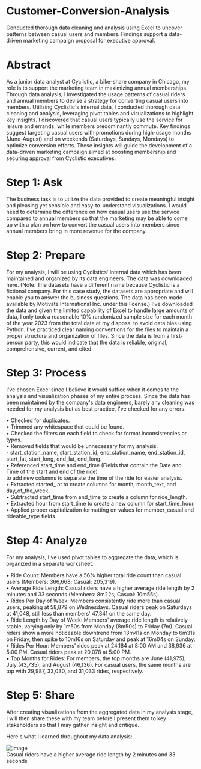 # Customer-Conversion-Analysis
Conducted thorough data cleaning and analysis using Excel to uncover patterns between casual users and members. Findings support a data-driven marketing campaign proposal for executive approval.

# Abstract
As a junior data analyst at Cyclistic, a bike-share company in Chicago, my role is to support the marketing team in maximizing annual memberships. Through data analysis, I investigated the usage patterns of casual riders and annual members to devise a strategy for converting casual users into members. Utilizing Cyclistic's internal data, I conducted thorough data cleaning and analysis, leveraging pivot tables and visualizations to highlight key insights. I discovered that casual users typically use the service for leisure and errands, while members predominantly commute. Key findings suggest targeting casual users with promotions during high-usage months (June-August) and on weekends (Saturdays, Sundays, Mondays) to optimize conversion efforts. These insights will guide the development of a data-driven marketing campaign aimed at boosting membership and securing approval from Cyclistic executives.

# Step 1: Ask
The business task is to utilize the data provided to create meaningful insight and pleasing yet sensible and easy-to-understand visualizations. I would need to determine the difference on how casual users use the service compared to annual members so that the marketing may be able to come up with a plan on how to convert the casual users into members since annual members bring in more revenue for the company.

# Step 2: Prepare
For my analysis, I will be using Cyclistics' internal data which has been maintained and organized by its data engineers. The data was downloaded here. (Note: The datasets have a different name because Cyclistic is a fictional company. For this case study, the datasets are appropriate and will enable you to answer the business questions. The data has been made available by Motivate International Inc. under this license.)
I've downloaded the data and given the limited capability of Excel to handle large amounts of data, I only took a reasonable 10% randomized sample size for each month of the year 2023 from the total data at my disposal to avoid data bias using Python. I've practiced clear naming conventions for the files to maintain a proper structure and organization of files. Since the data is from a first-person party, this would indicate that the data is reliable, original, comprehensive, current, and cited.

# Step 3: Process
I've chosen Excel since I believe it would suffice when it comes to the analysis and visualization phases of my entire process. Since the data has been maintained by the company's data engineers, barely any cleaning was needed for my analysis but as best practice, I've checked for any errors. <br/>

  • Checked for duplicates.<br/>
  • Trimmed any whitespace that could be found.<br/>
  • Checked the filters on each field to check for format inconsistencies or typos.<br/>
  • Removed fields that would be unnecessary for my analysis.<br/>
     - start_station_name, start_station_id, end_station_name, end_station_id, start_lat, start_long, end_lat, end_long.<br/>
  • Referenced start_time and end_time (Fields that contain the Date and Time of the start and end of the ride) <br/>
      to add new columns to separate the time of the ride for easier analysis.<br/>
  • Extracted started_ at to create columns for month, month_text, and day_of_the_week.<br/>
  • Subtracted start_time from end_time to create a column for ride_length.<br/>
  • Extracted hour from start_time to create a new column for start_time_hour.<br/>
  • Applied proper capitalization formatting on values for member_casual and rideable_type fields.<br/>

# Step 4: Analyze
For my analysis, I've used pivot tables to aggregate the data, which is organized in a separate worksheet. <br/>

  • Ride Count: Members have a 56% higher total ride count than casual users (Members: 366,668; Casual: 205,319). <br/>
  • Average Ride Length: Casual riders have a higher average ride length by 2 minutes and 33 seconds (Members: 8m22s; Casual: 10m55s). <br/>
  • Rides Per Day of Week: Members consistently ride more than casual users, peaking at 58,879 on Wednesdays. Casual riders peak on Saturdays at 41,048, still less than members' 47,341 on the same day. <br/>
  • Ride Length by Day of Week: Members' average ride length is relatively stable, varying only by 1m50s from Monday (8m50s) to Friday (7m). Casual riders show a more noticeable downtrend from 13m41s on Monday to 6m31s on Friday, then spike to 10m16s on Saturday and peak at 16m04s on Sunday. <br/>
  • Rides Per Hour: Members' rides peak at 24,184 at 8:00 AM and 38,936 at 5:00 PM. Casual riders peak at 20,078 at 5:00 PM. <br/>
  • Top Months for Rides: For members, the top months are June (41,975), July (43,735), and August (46,136). For casual users, the same months are top with 29,987, 33,030, and 31,033 rides, respectively. <br/>

  # Step 5: Share
After creating visualizations from the aggregated data in my analysis stage, I will then share these with my team before I present them to key stakeholders so that I may gather insight and critique. <br/>

Here's what I learned throughout my data analysis:

![image](https://github.com/user-attachments/assets/5430d281-9a44-49eb-b28a-74949a19ff62) <br/>
Casual riders have a higher average ride length by 2 minutes and 33 seconds
